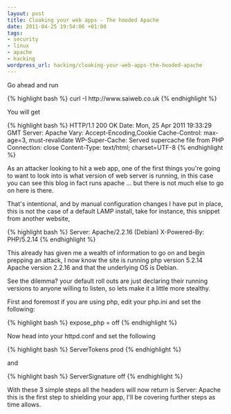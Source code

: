 ```yaml
--- 
layout: post
title: Cloaking your web apps - The hooded Apache
date: 2011-04-25 19:54:06 +01:00
tags: 
- security
- linux
- apache
- hacking
wordpress_url: hacking/cloaking-your-web-apps-the-hooded-apache
---
```

<p>Go ahead and run</p>
<p>{% highlight bash %}
curl -I http://www.saiweb.co.uk
{% endhighlight %}</p>
<p>You will get </p>
<p>{% highlight bash %}
HTTP/1.1 200 OK
Date: Mon, 25 Apr 2011 19:33:29 GMT
Server: Apache
Vary: Accept-Encoding,Cookie
Cache-Control: max-age=3, must-revalidate
WP-Super-Cache: Served supercache file from PHP
Connection: close
Content-Type: text/html; charset=UTF-8
{% endhighlight %}</p>
<p>As an attacker looking to hit a web app, one of the first things you're going to want to look into is what version of web server is running, in this case you can see this blog in fact runs apache ... but there is not much else to go on here is there.</p>
<p>That's intentional, and by manual configuration changes I have put in place, this is not the case of a default LAMP install, take for instance, this snippet from another website,</p>
<p>{% highlight bash %}
Server: Apache/2.2.16 (Debian)
X-Powered-By: PHP/5.2.14
{% endhighlight %}</p>
<p>This already has given me a wealth of information to go on and begin prepping an attack, I now know the site is running php version 5.2.14 Apache version 2.2.16 and that the underlying OS is Debian.</p>

See the dilemma? your default roll outs are just declaring their running versions to anyone willing to listen, so lets make it a little more stealthy.

First and foremost if you are using php, edit your php.ini and set the following:

{% highlight bash %}
expose_php = off
{% endhighlight %}

Now head into your httpd.conf and set the following

{% highlight bash %}
ServerTokens prod
{% endhighlight %}

and

{% highlight bash %}
ServerSignature off
{% endhighlight %}

With these 3 simple steps all the headers will now return is Server: Apache this is the first step to shielding your app, I'll be covering further steps as time allows.


